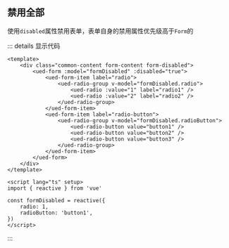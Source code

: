 ## 禁用全部

使用`disabled`属性禁用表单，表单自身的禁用属性优先级高于`Form`的

<div class="common-content form-content form-disabled">
  <ued-form :model="formDisabled" :disabled="true">
    <ued-form-item label="radio">
      <ued-radio-group v-model="formDisabled.radio">
        <ued-radio :value="1" label="radio1" />
        <ued-radio :value="2" label="radio2" />
      </ued-radio-group>
    </ued-form-item>
    <ued-form-item label="radio-button">
      <ued-radio-group v-model="formDisabled.radioButton">
        <ued-radio-button value="button1" />
        <ued-radio-button value="button2" />
        <ued-radio-button value="button3" />
      </ued-radio-group>
    </ued-form-item>
  </ued-form>
</div>

::: details 显示代码

```vue
<template>
	<div class="common-content form-content form-disabled">
		<ued-form :model="formDisabled" :disabled="true">
			<ued-form-item label="radio">
				<ued-radio-group v-model="formDisabled.radio">
					<ued-radio :value="1" label="radio1" />
					<ued-radio :value="2" label="radio2" />
				</ued-radio-group>
			</ued-form-item>
			<ued-form-item label="radio-button">
				<ued-radio-group v-model="formDisabled.radioButton">
					<ued-radio-button value="button1" />
					<ued-radio-button value="button2" />
					<ued-radio-button value="button3" />
				</ued-radio-group>
			</ued-form-item>
		</ued-form>
	</div>
</template>

<script lang="ts" setup>
import { reactive } from 'vue'

const formDisabled = reactive({
	radio: 1,
	radioButton: 'button1',
})
</script>
```

:::
